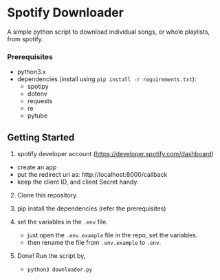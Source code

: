# Spotify Downloader

A simple python script to download individual songs, or whole playlists, from spotify.

### Prerequisites

- python3.x
- dependencies (install using `pip install -r requirements.txt`):
  - spotipy
  - dotenv
  - requests
  - re
  - pytube

## Getting Started

1. spotify developer account (https://developer.spotify.com/dashboard)

- create an app
- put the redirect uri as: http://localhost:8000/callback
- keep the client ID, and client Secret handy.

2. Clone this repository.

3. pip install the dependencies (refer the prerequisites)

4. set the variables in the `.env` file.

   - just open the `.env.example` file in the repo, set the variables.
   - then rename the file from `.env.example` to `.env`.

5. Done! Run the script by,
   - `python3 downloader.py`
